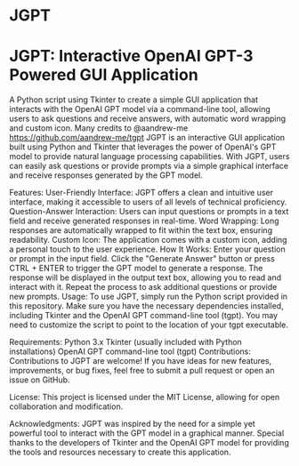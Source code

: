 # JGPT
# JGPT: Interactive OpenAI GPT-3 Powered GUI Application
A Python script using Tkinter to create a simple GUI application that interacts with the OpenAI GPT model via a command-line tool, allowing users to ask questions and receive answers, with automatic word wrapping and custom icon.
Many credits to @aandrew-me
https://github.com/aandrew-me/tgpt
JGPT is an interactive GUI application built using Python and Tkinter that leverages the power of OpenAI's GPT model to provide natural language processing capabilities. With JGPT, users can easily ask questions or provide prompts via a simple graphical interface and receive responses generated by the GPT model.

Features:
User-Friendly Interface: JGPT offers a clean and intuitive user interface, making it accessible to users of all levels of technical proficiency.
Question-Answer Interaction: Users can input questions or prompts in a text field and receive generated responses in real-time.
Word Wrapping: Long responses are automatically wrapped to fit within the text box, ensuring readability.
Custom Icon: The application comes with a custom icon, adding a personal touch to the user experience.
How It Works:
Enter your question or prompt in the input field.
Click the "Generate Answer" button or press CTRL + ENTER to trigger the GPT model to generate a response.
The response will be displayed in the output text box, allowing you to read and interact with it.
Repeat the process to ask additional questions or provide new prompts.
Usage:
To use JGPT, simply run the Python script provided in this repository. Make sure you have the necessary dependencies installed, including Tkinter and the OpenAI GPT command-line tool (tgpt). You may need to customize the script to point to the location of your tgpt executable.

Requirements:
Python 3.x
Tkinter (usually included with Python installations)
OpenAI GPT command-line tool (tgpt)
Contributions:
Contributions to JGPT are welcome! If you have ideas for new features, improvements, or bug fixes, feel free to submit a pull request or open an issue on GitHub.

License:
This project is licensed under the MIT License, allowing for open collaboration and modification.

Acknowledgments:
JGPT was inspired by the need for a simple yet powerful tool to interact with the GPT model in a graphical manner. Special thanks to the developers of Tkinter and the OpenAI GPT model for providing the tools and resources necessary to create this application.
